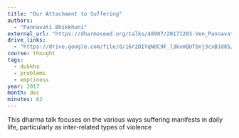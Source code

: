 ```yaml
---
title: "Our Attachment to Suffering"
authors:
  - "Pannavati Bhikkhuni"
external_url: "https://dharmaseed.org/talks/48907/20171203-Ven_Pannavati_Bhikkhuni-HRRC-our_attachment_to_suffering-48907.mp3"
drive_links:
  - "https://drive.google.com/file/d/16r2DIYqNdC9F_l3kxmQUTbnj3cxBJd85/view?usp=sharing"
course: thought
tags:
  - dukkha
  - problems
  - emptiness
year: 2017
month: dec
minutes: 62
---
```

This dharma talk focuses on the various ways suffering manifests in daily life, particularly as inter-related types of violence
